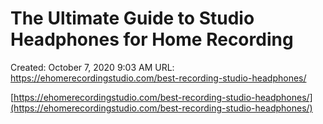 # The Ultimate Guide to Studio Headphones for Home Recording

Created: October 7, 2020 9:03 AM
URL: https://ehomerecordingstudio.com/best-recording-studio-headphones/

[https://ehomerecordingstudio.com/best-recording-studio-headphones/](https://ehomerecordingstudio.com/best-recording-studio-headphones/)